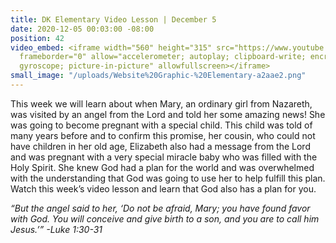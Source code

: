 ```yaml
---
title: DK Elementary Video Lesson | December 5
date: 2020-12-05 00:03:00 -08:00
position: 42
video_embed: <iframe width="560" height="315" src="https://www.youtube.com/embed/sD62BM7m4D4"
  frameborder="0" allow="accelerometer; autoplay; clipboard-write; encrypted-media;
  gyroscope; picture-in-picture" allowfullscreen></iframe>
small_image: "/uploads/Website%20Graphic-%20Elementary-a2aae2.png"
---
```


This week we will learn about when Mary, an ordinary girl from Nazareth, was visited by an angel from the Lord and told her some amazing news! She was going to become pregnant with a special child. This child was told of many years before and to confirm this promise, her cousin, who could not have children in her old age, Elizabeth also had a message from the Lord and was pregnant with a very special miracle baby who was filled with the Holy Spirit. She knew God had a plan for the world and was overwhelmed with the understanding that God was going to use her to help fulfill this plan. Watch this week’s video lesson and learn that God also has a plan for you.

*“But the angel said to her, ‘Do not be afraid, Mary; you have found favor with God. You will conceive and give birth to a son, and you are to call him Jesus.’” -Luke 1:30-31*